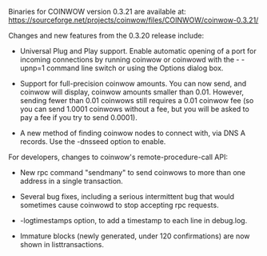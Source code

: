 Binaries for COINWOW version 0.3.21 are available at:
  https://sourceforge.net/projects/coinwow/files/COINWOW/coinwow-0.3.21/

Changes and new features from the 0.3.20 release include:

* Universal Plug and Play support.  Enable automatic opening of a port for incoming connections by running coinwow or coinwowd with the - -upnp=1 command line switch or using the Options dialog box.

* Support for full-precision coinwow amounts.  You can now send, and coinwow will display, coinwow amounts smaller than 0.01.  However, sending fewer than 0.01 coinwows still requires a 0.01 coinwow fee (so you can send 1.0001 coinwows without a fee, but you will be asked to pay a fee if you try to send 0.0001).

* A new method of finding coinwow nodes to connect with, via DNS A records. Use the -dnsseed option to enable.

For developers, changes to coinwow's remote-procedure-call API:

* New rpc command "sendmany" to send coinwows to more than one address in a single transaction.

* Several bug fixes, including a serious intermittent bug that would sometimes cause coinwowd to stop accepting rpc requests. 

* -logtimestamps option, to add a timestamp to each line in debug.log.

* Immature blocks (newly generated, under 120 confirmations) are now shown in listtransactions.
